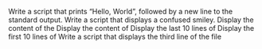 Write a script that prints “Hello, World”, followed by a new line to the standard output.
Write a script that displays a confused smiley.
Display the content of the
Display the content of
Display the last 10 lines of
Display the first 10 lines of
Write a script that displays the third line of the file

